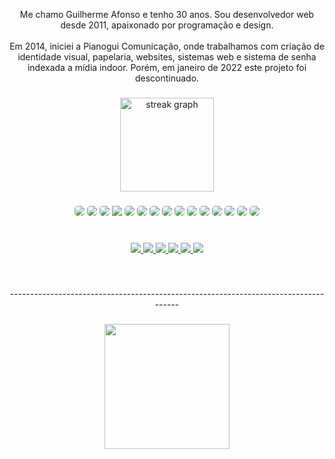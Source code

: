 <p align="center">Me chamo Guilherme Afonso e tenho 30 anos. Sou desenvolvedor web desde 2011, apaixonado por programação e design.<br><br>Em 2014, iniciei a Pianogui Comunicação, onde trabalhamos com criação de identidade visual, papelaria, websites, sistemas web e sistema de senha indexada a mídia indoor. Porém, em janeiro de 2022 este projeto foi descontinuado.</p>

###

<div align="center">
  <img src="https://streak-stats.demolab.com?user=guilhermeafonsodev&locale=pt-br&mode=daily&theme=nightowl&hide_border=true&border_radius=5" height="150" alt="streak graph"  />
</div>

###

<div align="center">
  <img src="https://img.shields.io/badge/CSS3-1572B6.svg?style=for-the-badge&logo=CSS3&logoColor=white" style="border-radius:5px; overflow:hidden;" />
  <img src="https://img.shields.io/badge/HTML5-E34F26.svg?style=for-the-badge&logo=HTML5&logoColor=white" style="border-radius:5px; overflow:hidden;" />
  <img src="https://img.shields.io/badge/JavaScript-F7DF1E.svg?style=for-the-badge&logo=JavaScript&logoColor=black" style="border-radius:5px; overflow:hidden;" />
  <img src="https://img.shields.io/badge/jQuery-0769AD.svg?style=for-the-badge&logo=jQuery&logoColor=white" />
  <img src="https://img.shields.io/badge/PHP-777BB4.svg?style=for-the-badge&logo=PHP&logoColor=white" style="border-radius:5px; overflow:hidden;" />
  <img src="https://img.shields.io/badge/MySQL-4479A1.svg?style=for-the-badge&logo=MySQL&logoColor=white" style="border-radius:5px; overflow:hidden;" />
  <img src="https://img.shields.io/badge/Sass-CC6699.svg?style=for-the-badge&logo=Sass&logoColor=white" style="border-radius:5px; overflow:hidden;" />
  <img src="https://img.shields.io/badge/Bootstrap-7952B3.svg?style=for-the-badge&logo=Bootstrap&logoColor=white" style="border-radius:5px; overflow:hidden;" />
  <img src="https://img.shields.io/badge/Tailwind%20CSS-06B6D4.svg?style=for-the-badge&logo=Tailwind-CSS&logoColor=white" style="border-radius:5px; overflow:hidden;" />
  <img src="https://img.shields.io/badge/WordPress-21759B.svg?style=for-the-badge&logo=WordPress&logoColor=white" style="border-radius:5px; overflow:hidden;" />
  <img src="https://img.shields.io/badge/Woo-96588A.svg?style=for-the-badge&logo=Woo&logoColor=white" style="border-radius:5px; overflow:hidden;" />
  <img src="https://img.shields.io/badge/React-61DAFB.svg?style=for-the-badge&logo=React&logoColor=black" style="border-radius:5px; overflow:hidden;" />
  <img src="https://img.shields.io/badge/TypeScript-3178C6.svg?style=for-the-badge&logo=TypeScript&logoColor=white" style="border-radius:5px; overflow:hidden;" />
  <img src="https://img.shields.io/badge/Adobe-FF0000.svg?style=for-the-badge&logo=Adobe&logoColor=white" style="border-radius:5px; overflow:hidden;" />
  <img src="https://img.shields.io/badge/Android%20Studio-3DDC84.svg?style=for-the-badge&logo=Android-Studio&logoColor=white" style="border-radius:5px; overflow:hidden;" />
</div>

###

<br clear="both">

<div align="center">
  <a href="https://taggo.one/guilhermeafonso" target="_blank">
    <img src="https://img.shields.io/badge/Linktree-43E55E.svg?style=for-the-badge&logo=Linktree&logoColor=white" />
  </a>
  <a href="https://www.linkedin.com/in/guilhermeafonsodev/" target="_blank">
    <img src="https://img.shields.io/badge/LinkedIn-0A66C2.svg?style=for-the-badge&logo=LinkedIn&logoColor=white" />
  </a>
  <a href="https://www.instagram.com/guilherme.afonso/" target="_blank">
    <img src="https://img.shields.io/badge/Instagram-E4405F.svg?style=for-the-badge&logo=Instagram&logoColor=white" />
  </a>
  <a href="https://www.behance.net/guilhermeafonso" target="_blank">
    <img src="https://img.shields.io/badge/Behance-1769FF.svg?style=for-the-badge&logo=Behance&logoColor=white" />
  </a>
  <a href="https://codepen.io/guilhermeafonso/" target="_blank">
    <img src="https://img.shields.io/badge/CodePen-000000.svg?style=for-the-badge&logo=CodePen&logoColor=white" />
  </a>
  <a href="https://twitch.tv/olegnoir" target="_blank">
    <img src="https://img.shields.io/badge/Twitch-9146FF.svg?style=for-the-badge&logo=Twitch&logoColor=white" />
  </a>
</div>

###

<br clear="both">

<p align="center">------------------------------------------------------------------------------------</p>

###

<div align="center">
  <img height="200" src="https://i.giphy.com/media/13FrpeVH09Zrb2/giphy.webp"  />
</div>

###
